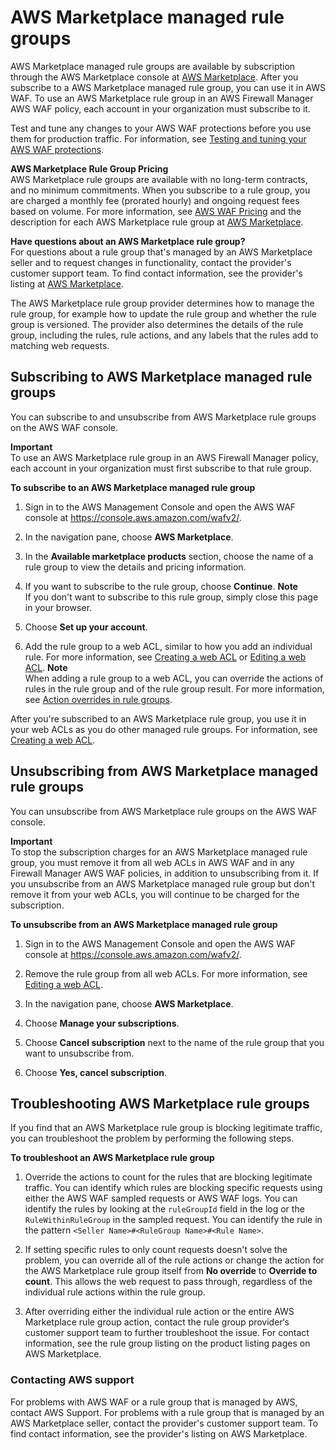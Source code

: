 # AWS Marketplace managed rule groups<a name="marketplace-managed-rule-groups"></a>

AWS Marketplace managed rule groups are available by subscription through the AWS Marketplace console at [AWS Marketplace](https://aws.amazon.com/marketplace)\. After you subscribe to a AWS Marketplace managed rule group, you can use it in AWS WAF\. To use an AWS Marketplace rule group in an AWS Firewall Manager AWS WAF policy, each account in your organization must subscribe to it\. 

Test and tune any changes to your AWS WAF protections before you use them for production traffic\. For information, see [Testing and tuning your AWS WAF protections](web-acl-testing.md)\.

**AWS Marketplace Rule Group Pricing**  
AWS Marketplace rule groups are available with no long\-term contracts, and no minimum commitments\. When you subscribe to a rule group, you are charged a monthly fee \(prorated hourly\) and ongoing request fees based on volume\. For more information, see [AWS WAF Pricing](http://aws.amazon.com/waf/pricing/) and the description for each AWS Marketplace rule group at [AWS Marketplace](https://aws.amazon.com/marketplace)\.

**Have questions about an AWS Marketplace rule group?**  
For questions about a rule group that's managed by an AWS Marketplace seller and to request changes in functionality, contact the provider's customer support team\. To find contact information, see the provider's listing at [AWS Marketplace](https://aws.amazon.com/marketplace)\.

The AWS Marketplace rule group provider determines how to manage the rule group, for example how to update the rule group and whether the rule group is versioned\. The provider also determines the details of the rule group, including the rules, rule actions, and any labels that the rules add to matching web requests\. 

## Subscribing to AWS Marketplace managed rule groups<a name="marketplace-managed-rule-groups-subscribing"></a>

You can subscribe to and unsubscribe from AWS Marketplace rule groups on the AWS WAF console\. 

**Important**  
To use an AWS Marketplace rule group in an AWS Firewall Manager policy, each account in your organization must first subscribe to that rule group\. 

**To subscribe to an AWS Marketplace managed rule group**

1. Sign in to the AWS Management Console and open the AWS WAF console at [https://console\.aws\.amazon\.com/wafv2/](https://console.aws.amazon.com/wafv2/)\. 

1. In the navigation pane, choose **AWS Marketplace**\.

1. In the **Available marketplace products** section, choose the name of a rule group to view the details and pricing information\.

1. If you want to subscribe to the rule group, choose **Continue**\.
**Note**  
If you don't want to subscribe to this rule group, simply close this page in your browser\.

1. Choose **Set up your account**\.

1. Add the rule group to a web ACL, similar to how you add an individual rule\. For more information, see [Creating a web ACL](web-acl-creating.md) or [Editing a web ACL](web-acl-editing.md)\.
**Note**  
When adding a rule group to a web ACL, you can override the actions of rules in the rule group and of the rule group result\. For more information, see [Action overrides in rule groups](web-acl-rule-group-override-options.md)\.

After you're subscribed to an AWS Marketplace rule group, you use it in your web ACLs as you do other managed rule groups\. For information, see [Creating a web ACL](web-acl-creating.md)\.

## Unsubscribing from AWS Marketplace managed rule groups<a name="marketplace-managed-rule-groups-unsubscribing"></a>

You can unsubscribe from AWS Marketplace rule groups on the AWS WAF console\. 

**Important**  
To stop the subscription charges for an AWS Marketplace managed rule group, you must remove it from all web ACLs in AWS WAF and in any Firewall Manager AWS WAF policies, in addition to unsubscribing from it\. If you unsubscribe from an AWS Marketplace managed rule group but don't remove it from your web ACLs, you will continue to be charged for the subscription\. 

**To unsubscribe from an AWS Marketplace managed rule group**

1. Sign in to the AWS Management Console and open the AWS WAF console at [https://console\.aws\.amazon\.com/wafv2/](https://console.aws.amazon.com/wafv2/)\. 

1. Remove the rule group from all web ACLs\. For more information, see [Editing a web ACL](web-acl-editing.md)\.

1. In the navigation pane, choose **AWS Marketplace**\.

1. Choose **Manage your subscriptions**\.

1. Choose **Cancel subscription** next to the name of the rule group that you want to unsubscribe from\.

1. Choose **Yes, cancel subscription**\.

## Troubleshooting AWS Marketplace rule groups<a name="waf-managed-rule-group-troubleshooting"></a>

If you find that an AWS Marketplace rule group is blocking legitimate traffic, you can troubleshoot the problem by performing the following steps\.

**To troubleshoot an AWS Marketplace rule group**

1. Override the actions to count for the rules that are blocking legitimate traffic\. You can identify which rules are blocking specific requests using either the AWS WAF sampled requests or AWS WAF logs\. You can identify the rules by looking at the `ruleGroupId` field in the log or the `RuleWithinRuleGroup` in the sampled request\. You can identify the rule in the pattern `<Seller Name>#<RuleGroup Name>#<Rule Name>`\.

1. If setting specific rules to only count requests doesn't solve the problem, you can override all of the rule actions or change the action for the AWS Marketplace rule group itself from **No override** to **Override to count**\. This allows the web request to pass through, regardless of the individual rule actions within the rule group\. 

1. After overriding either the individual rule action or the entire AWS Marketplace rule group action, contact the rule group provider‘s customer support team to further troubleshoot the issue\. For contact information, see the rule group listing on the product listing pages on AWS Marketplace\.

### Contacting AWS support<a name="waf-managed-rule-group-troubleshooting-support"></a>

For problems with AWS WAF or a rule group that is managed by AWS, contact AWS Support\. For problems with a rule group that is managed by an AWS Marketplace seller, contact the provider's customer support team\. To find contact information, see the provider's listing on AWS Marketplace\.